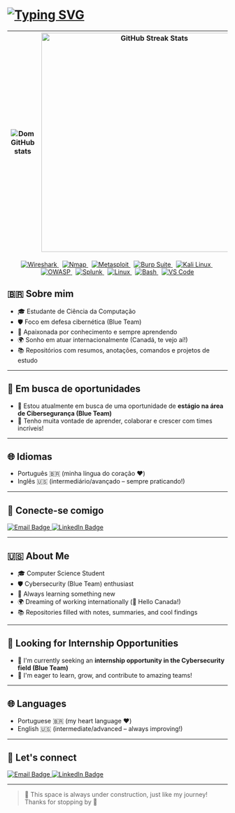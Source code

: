 # [![Typing SVG](https://readme-typing-svg.herokuapp.com?font=Pixelify+Sans&size=26&pause=1000&color=F709AA&width=435&lines=Ol%C3%A1%2C+me+chamo+Dominique+%E2%9C%A8)](https://git.io/typing-svg)

<div align="center">
   
| ![Dom GitHub stats](https://github-readme-stats.vercel.app/api?username=Dom-Techblue&show_icons=true&theme=dracula&rank_icon=github) |  <img src="https://github-readme-streak-stats.herokuapp.com/?user=Dom-Techblue&theme=dracula&hide_border=true" alt="GitHub Streak Stats" width="500" /> 
| :-: | :-: |

</div>
<p align="center">

  <a href="https://www.wireshark.org/">
    <img alt="Wireshark" src="https://img.shields.io/badge/Wireshark-0078D7?style=for-the-badge&logo=wireshark&logoColor=white" />
  </a> &nbsp;

  <a href="https://nmap.org/">
    <img alt="Nmap" src="https://img.shields.io/badge/Nmap-CC342D?style=for-the-badge&logo=nmap&logoColor=white" />
  </a> &nbsp;

  <a href="https://www.metasploit.com/">
    <img alt="Metasploit" src="https://img.shields.io/badge/Metasploit-FF9900?style=for-the-badge&logo=metasploit&logoColor=white" />
  </a> &nbsp;

  <a href="https://portswigger.net/burp">
    <img alt="Burp Suite" src="https://img.shields.io/badge/Burp_Suite-F27C00?style=for-the-badge&logo=burpsuite&logoColor=white" />
  </a> &nbsp;

  <a href="https://www.kali.org/">
    <img alt="Kali Linux" src="https://img.shields.io/badge/Kali_Linux-557C94?style=for-the-badge&logo=kali-linux&logoColor=white" />
  </a> &nbsp;

  <a href="https://owasp.org/">
    <img alt="OWASP" src="https://img.shields.io/badge/OWASP-ED1C24?style=for-the-badge&logo=owasp&logoColor=white" />
  </a> &nbsp;

  <a href="https://www.splunk.com/">
    <img alt="Splunk" src="https://img.shields.io/badge/Splunk-18569B?style=for-the-badge&logo=splunk&logoColor=white" />
  </a> &nbsp;

  <a href="https://www.linux.org/">
    <img alt="Linux" src="https://img.shields.io/badge/Linux-FCC624?style=for-the-badge&logo=linux&logoColor=black" />
  </a> &nbsp;

  <a href="https://www.gnu.org/software/bash/">
    <img alt="Bash" src="https://img.shields.io/badge/Bash-4EAA25?style=for-the-badge&logo=gnu-bash&logoColor=white" />
  </a> &nbsp;

  <a href="https://code.visualstudio.com/">
    <img alt="VS Code" src="https://img.shields.io/badge/VS_Code-007ACC?style=for-the-badge&logo=visual-studio-code&logoColor=white" />
  </a>

</p>








## 🇧🇷 Sobre mim
- 🎓 Estudante de Ciência da Computação  
- 🛡️ Foco em defesa cibernética (Blue Team)  
- 📍 Apaixonada por conhecimento e sempre aprendendo  
- 🌍 Sonho em atuar internacionalmente (Canadá, te vejo aí!)  
- 📚 Repositórios com resumos, anotações, comandos e projetos de estudo  

---

## 💼 Em busca de oportunidades

- 🎯 Estou atualmente em busca de uma oportunidade de **estágio na área de Cibersegurança (Blue Team)**  
- 💙 Tenho muita vontade de aprender, colaborar e crescer com times incríveis!

---

## 🌐 Idiomas

- Português 🇧🇷 (minha língua do coração ❤️)  
- Inglês 🇺🇸 (intermediário/avançado – sempre praticando!)

---

## 🔗 Conecte-se comigo

<p align="left">
  <a href="mailto:sptilima@gmail.com" target="_blank">
    <img src="https://img.shields.io/badge/Email-D14836?style=for-the-badge&logo=gmail&logoColor=white" alt="Email Badge" />
  </a>
  <a href="https://www.linkedin.com/in/dominique-sptilima" target="_blank">
    <img src="https://img.shields.io/badge/LinkedIn-0077B5?style=for-the-badge&logo=linkedin&logoColor=white" alt="LinkedIn Badge" />
  </a>
</p>

---

## 🇺🇸 About Me

- 🎓 Computer Science Student  
- 🛡️ Cybersecurity (Blue Team) enthusiast  
- 📍 Always learning something new  
- 🌍 Dreaming of working internationally (👀 Hello Canada!)  
- 📚 Repositories filled with notes, summaries, and cool findings  

---

## 💼 Looking for Internship Opportunities

- 🎯 I'm currently seeking an **internship opportunity in the Cybersecurity field (Blue Team)**  
- 💙 I'm eager to learn, grow, and contribute to amazing teams!

---

## 🌐 Languages

- Portuguese 🇧🇷 (my heart language ❤️)  
- English 🇺🇸 (intermediate/advanced – always improving!)

---

## 🔗 Let's connect

<p align="left">
  <a href="mailto:sptilima@gmail.com" target="_blank">
    <img src="https://img.shields.io/badge/Email-D14836?style=for-the-badge&logo=gmail&logoColor=white" alt="Email Badge" />
  </a>
  <a href="https://www.linkedin.com/in/dominique-sptilima" target="_blank">
    <img src="https://img.shields.io/badge/LinkedIn-0077B5?style=for-the-badge&logo=linkedin&logoColor=white" alt="LinkedIn Badge" />
  </a>
</p>


---

> 🚧 This space is always under construction, just like my journey!  
> Thanks for stopping by 💙
